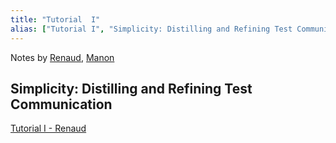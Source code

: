 ```yaml
---
title: "Tutorial  I"
alias: ["Tutorial I", "Simplicity: Distilling and Refining Test Communication"]
---
```


Notes by [Renaud](people/Renaud.md), [Manon](people/Manon.md)

## Simplicity: Distilling and Refining Test Communication

[Tutorial I - Renaud](Tutorial%20I%20-%20Renaud.md)

